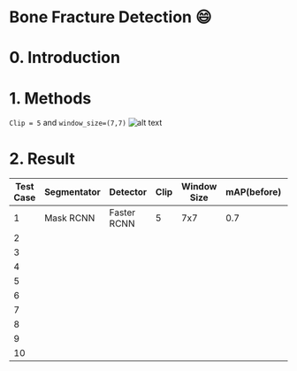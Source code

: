 Bone Fracture Detection :smile:
=====

# 0. Introduction

# 1. Methods

`Clip = 5` and `window_size=(7,7)` 
![alt text](https://github.com/manhph2211/Bone-Fracture-Detection/blob/main/imgrm/5_7.png)

# 2. Result

| Test Case | Segmentator | Detector    | Clip | Window Size | mAP(before) | mAP(after) |
|-----------|-------------|-------------|------|-------------|-------------|------------|
| 1         | Mask RCNN   | Faster RCNN | 5    | 7x7         | 0.7         | 0.52       |
| 2         |             |             |      |             |             |            |
| 3         |             |             |      |             |             |            |
| 4         |             |             |      |             |             |            |
| 5         |             |             |      |             |             |            |
| 6         |             |             |      |             |             |            |
| 7         |             |             |      |             |             |            |
| 8         |             |             |      |             |             |            |
| 9         |             |             |      |             |             |            |
| 10        |             |             |      |             |             |            |
